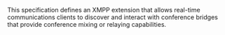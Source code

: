This specification defines an XMPP extension that allows real-time communications clients to discover and interact with conference bridges that provide conference mixing or relaying capabilities.

